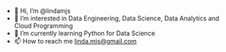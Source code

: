 - 👋 Hi, I’m @lindamjs
- 👀 I’m interested in Data Engineering, Data Science, Data Analytics and Cloud Programming
- 🌱 I’m currently learning Python for Data Science
- 📫 How to reach me linda.mjs@gmail.com

<!---
lindamjs/lindamjs is a ✨ special ✨ repository because its `README.md` (this file) appears on your GitHub profile.
You can click the Preview link to take a look at your changes.
--->
